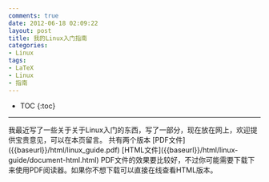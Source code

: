```yaml
---
comments: true
date: 2012-06-18 02:09:22
layout: post
title: 我的Linux入门指南
categories:
- Linux
tags:
- LaTeX
- Linux
- 指南
---
```



* TOC
{:toc}
<hr/>
我最近写了一些关于关于Linux入门的东西，写了一部分，现在放在网上，欢迎提供宝贵意见，可以在本页留言。
共有两个版本
[PDF文件]({{baseurl}}/html/linux_guide.pdf)
[HTML文件]({{baseurl}}/html/linux-guide/document-html.html)
PDF文件的效果要比较好，不过你可能需要下载下来使用PDF阅读器。如果你不想下载可以直接在线查看HTML版本。
